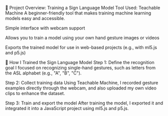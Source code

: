 🧰 Project Overview: Training a Sign Language Model
Tool Used: Teachable Machine
A beginner-friendly tool that makes training machine learning models easy and accessible.

Simple interface with webcam support

Allows you to train a model using your own hand gesture images or videos

Exports the trained model for use in web-based projects (e.g., with ml5.js and p5.js)

🧠 How I Trained the Sign Language Model
Step 1: Define the recognition goal
I focused on recognizing single-hand gestures, such as letters from the ASL alphabet (e.g., "A", "B", "C").

Step 2: Collect training data
Using Teachable Machine, I recorded gesture examples directly through the webcam, and also uploaded my own video clips to enhance the dataset.

Step 3: Train and export the model
After training the model, I exported it and integrated it into a JavaScript project using ml5.js and p5.js.

